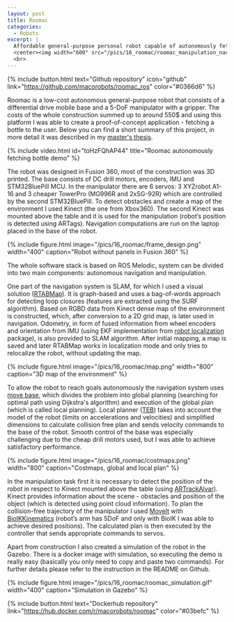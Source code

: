 ```yaml
---
layout: post
title: Roomac
categories:
  - Robots
excerpt: |
  Affordable general-purpose personal robot capable of autonomously fetching objects
  <center><img width="600" src="/pics/16_roomac/roomac_manipulation_navigation.gif"></center>
  <br>
---
```

{% include button.html text="Github repository" icon="github" link="https://github.com/macorobots/roomac_ros" color="#0366d6" %}

Roomac is a low-cost autonomous general-purpose robot that consists of a differential drive mobile base and a 5-DoF manipulator with a gripper. The costs of the whole construction summed up to around 550$ and using this platform I was able to create a proof-of-concept application - fetching a bottle to the user. Below you can find a short summary of this project, in more detail it was described in my [master's thesis](https://raw.githubusercontent.com/macstepien/macstepien.github.io/master/files/masters_thesis_maciej_stepien.pdf).


{% include video.html id="toHzFQhAP44" title="Roomac autonomously fetching bottle demo" %}

The robot was designed in Fusion 360, most of the construction was 3D printed. The base consists of DC drill motors, encoders, IMU and STM32BluePill MCU. In the manipulator there are 6 servos: 3 XYZrobot A1-16 and 3 cheaper TowerPro (MG996R and 2xSG-92R) which are controlled by the second STM32BluePill. To detect obstacles and create a map of the environment I used Kinect (the one from Xbox360). The second Kinect was mounted above the table and it is used for the manipulation (robot’s position is detected using ARTags). Navigation computations are run on the laptop placed in the base of the robot.

{% include figure.html image="/pics/16_roomac/frame_design.png" width="400" caption="Robot without panels in Fusion 360" %}

The whole software stack is based on ROS Melodic, system can be divided into two main components: autonomous navigation and manipulation. 

One part of the navigation system is SLAM, for which I used a visual solution ([RTABMap](http://introlab.github.io/rtabmap/)). It is graph-based and uses a bag-of-words approach for detecting loop closures (features are extracted using the SURF algorithm). Based on RGBD data from Kinect dense map of the environment is constructed, which, after conversion to a 2D grid map, is later used in navigation. Odometry, in form of fused information from wheel encoders and orientation from IMU (using EKF implementation from [robot localization](http://docs.ros.org/en/noetic/api/robot_localization/html/index.html) package), is also provided to SLAM algorithm. After initial mapping, a map is saved and later RTABMap works in localization mode and only tries to relocalize the robot, without updating the map.

{% include figure.html image="/pics/16_roomac/map.png" width="800" caption="3D map of the environment" %}

To allow the robot to reach goals autonomously the navigation system uses [move base](http://wiki.ros.org/move_base), which divides the problem into global planning (searching for optimal path using Dijkstra's algorithm) and execution of the global plan (which is called local planning). Local planner ([TEB](http://wiki.ros.org/teb_local_planner)) takes into account the model of the robot (limits on accelerations and velocities) and simplified dimensions to calculate collision free plan and sends velocity commands to the base of the robot. Smooth control of the base was especially challenging due to the cheap drill motors used, but I was able to achieve satisfactory performance.

{% include figure.html image="/pics/16_roomac/costmaps.png" width="800" caption="Costmaps, global and local plan" %}

In the manipulation task first it is necessary to detect the position of the robot in respect to Kinect mounted above the table (using [ARTrackAlvar](http://wiki.ros.org/ar_track_alvar)). Kinect provides information about the scene - obstacles and position of the object (which is detected using point cloud information). To plan the collision-free trajectory of the manipulator I used [MoveIt](https://moveit.ros.org/) with [BioIKKinematics](https://github.com/TAMS-Group/bio_ik.git) (robot’s arm has 5DoF and only with BioIK I was able to achieve desired positions). The calculated plan is then executed by the controller that sends appropriate commands to servos.

Apart from construction I also created a simulation of the robot in the Gazebo. There is a docker image with simulation, so executing the demo is really easy (basically you only need to copy and paste two commands). For further details please refer to the instruction in the README on Github.

{% include figure.html image="/pics/16_roomac/roomac_simulation.gif" width="400" caption="Simulation in Gazebo" %}

{% include button.html text="Dockerhub repository" link="https://hub.docker.com/r/macorobots/roomac" color="#03befc" %}


<!-- Featured:
https://discourse.ros.org/t/ros-news-for-the-week-of-january-16th-2023/29344
https://discourse.ros.org/t/roomac-general-purpose-personal-robot-construction-fetch-a-bottle-demo-application/29272/5
https://www.weeklyrobotics.com/weekly-robotics-232
https://spectrum.ieee.org/video-friday-acromonk -->